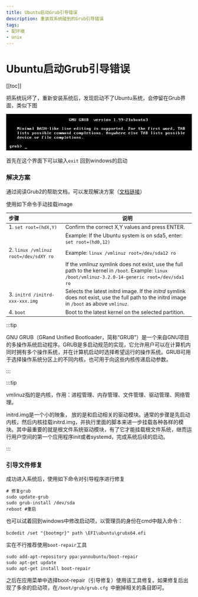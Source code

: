 ```yaml
---
title: Ubuntu启动Grub引导错误
description: 重装双系统碰到的Grub引导错误
tags: 
- 配环境
- unix
---
```


# Ubuntu启动Grub引导错误

[[toc]]

把系统玩坏了，重新安装系统后，发现启动不了Ubuntu系统，会停留在Grub界面，类似下图

![](./grub.png)

首先在这个界面下可以输入`exit` 回到windows的启动

### 解决方案

通过阅读Grub2的帮助文档，可以发现解决方案（[文档链接](https://help.ubuntu.com/community/Grub2/Troubleshooting)）

使用如下命令手动挂载image

| 步骤                                  | 说明                                                         |
| :------------------------------------ | ------------------------------------------------------------ |
| 1. `set root=(hdX,Y)`                 | Confirm the correct X,Y values and press ENTER.              |
|                                       | Example: If the Ubuntu system is on sda5, enter:  `set root=(hd0,12)` |
| 2. `linux /vmlinuz root=/dev/sdXY ro` | Example: `linux /vmlinuz root=/dev/sda12 ro`                 |
|                                       | If the *vmlinuz* symlink does not exist, use the full path to the kernel in `/boot`. Example: `linux /boot/vmlinuz-3.2.0-14-generic root=/dev/sda1 ro` |
| 3. `initrd /initrd-xxx-xxx.img`               | Selects the latest initrd image. If the *initrd* symlink does not exist, use the full path to the initrd image in `/boot` as above `vmlinuz`. |
| 4. `boot`                             | Boot to the latest kernel on the selected partition.         |

:::tip

GNU GRUB（GRand Unified Bootloader，简称“GRUB”）是一个来自GNU项目的多操作系统启动程序。GRUB是多启动规范的实现，它允许用户可以在计算机内同时拥有多个操作系统，并在计算机启动时选择希望运行的操作系统。GRUB可用于选择操作系统分区上的不同内核，也可用于向这些内核传递启动参数。

:::



:::tip

vmlinuz指的是内核，作用：进程管理、内存管理、文件管理、驱动管理、网络管理。

initrd.img是一个小的映象， 放的是和启动相关的驱动模块。通常的步骤是先启动内核，然后内核挂载initrd.img，并执行里面的脚本来进一步挂载各种各样的模块。其中最重要的就是根文件系统驱动模块，有了它才能挂载根文件系统，继而运行用户空间的第一个应用程序init或者systemd，完成系统后续的启动。

:::

### 引导文件修复

成功进入系统后，使用如下命令对引导程序进行修复

```shell
# 修复grub
sudo update-grub
sudo grub-install /dev/sda 
reboot #重启
```

也可以试着回到windows中修改启动项，以管理员的身份在cmd中敲入命令：

`bcdedit /set "{bootmgr}" path \EFI\ubuntu\grubx64.efi`

实在不行推荐使用`boot-repair`工具

```shell
sudo add-apt-repository ppa:yannubuntu/boot-repair
sudo apt-get update
sudo apt-get install boot-repair
```

之后在应用菜单中选择boot-repair（引导修复）使用该工具修复。如果修复后出现了多余的启动项，在`/boot/grub/grub.cfg `中删掉相关的条目即可。

